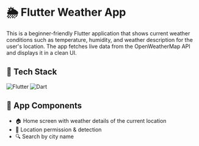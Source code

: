 # 🌦️ Flutter Weather App

This is a beginner-friendly Flutter application that shows current weather conditions such as temperature, humidity, and weather description for the user's location. The app fetches live data from the OpenWeatherMap API and displays it in a clean UI.

## 🔧 Tech Stack
![Flutter](https://img.shields.io/badge/Flutter-02569B?logo=flutter&logoColor=white)
![Dart](https://img.shields.io/badge/Dart-0175C2?logo=dart&logoColor=white)

## 📱 App Components
- 🏠 Home screen with weather details of the current location
- 📍 Location permission & detection
- 🔍 Search by city name

